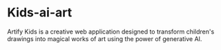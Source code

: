 # Kids-ai-art
Artify Kids is a creative web application designed to transform children's drawings into magical works of art using the power of generative AI.
